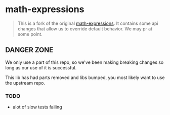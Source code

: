# math-expressions

> This is a fork of the original [math-expressions][orig]. It contains some api changes that allow us to override default behavior. We may pr at some point.

## DANGER ZONE

We only use a part of this repo, so we've been making breaking changes so long as our use of it is successful.

This lib has had parts removed and libs bumped, you most likely want to use the upstream repo.

### TODO

- alot of slow tests failing

[orig]: github.com/kisonecat/math-expressions
